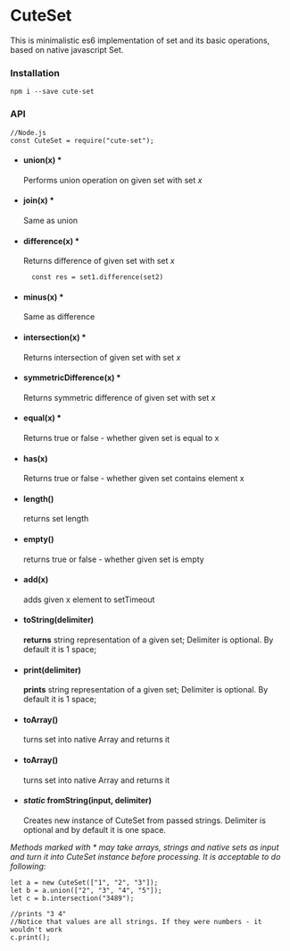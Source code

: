 # CuteSet
This is minimalistic es6 implementation of set and its basic operations, based on native javascript Set.

### Installation
```
npm i --save cute-set
```

### API

```
//Node.js
const CuteSet = require("cute-set");

```

* #### union(x) *
  Performs union operation on given set with set *x*

* #### join(x) *
  Same as union

* #### difference(x) *
  Returns difference of given set with set *x*
  ```
    const res = set1.difference(set2)
  ```
* #### minus(x)   *
  Same as difference

* #### intersection(x)  *  
    Returns intersection of given set with set *x*

* #### symmetricDifference(x) *   
   Returns symmetric difference of given set with set *x*

* #### equal(x)   *
   Returns true or false - whether given set is equal to x



* #### has(x)   
   Returns true or false - whether given set contains element x

* #### length()   
  returns set length

* #### empty()   
    returns true or false - whether given set is empty

* #### add(x)   
    adds given x element to setTimeout


* #### toString(delimiter)   
    **returns** string representation of a given set;
    Delimiter is optional. By default it is 1 space;


* #### print(delimiter)   
    **prints** string representation of a given set;
    Delimiter is optional. By default it is 1 space;

* #### toArray()   
    turns set into native Array and returns it

* #### toArray()   
    turns set into native Array and returns it

* #### *static* fromString(input, delimiter)
    Creates new instance of CuteSet from passed strings.
    Delimiter is optional and by default it is one space.



*Methods marked with * may take arrays, strings and native sets as input and turn it into CuteSet instance before processing. It is acceptable to do following:*
```
let a = new CuteSet(["1", "2", "3"]);
let b = a.union(["2", "3", "4", "5"]);
let c = b.intersection("3489");

//prints "3 4"
//Notice that values are all strings. If they were numbers - it wouldn't work
c.print();


```
